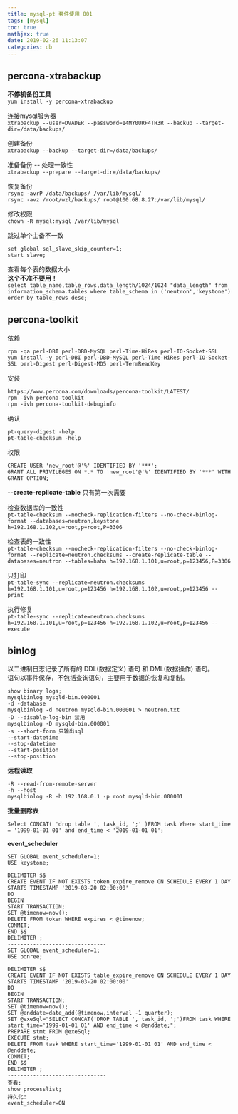 ```yaml
---
title: mysql-pt 套件使用 001
tags: [mysql]
toc: true
mathjax: true
date: 2019-02-26 11:13:07
categories: db
---
```

## percona-xtrabackup 
**不停机备份工具**  
`yum install -y percona-xtrabackup` 
 
连接mysql服务器  
`xtrabackup --user=DVADER --password=14MY0URF4TH3R --backup --target-dir=/data/backups/`  

创建备份  
`xtrabackup --backup --target-dir=/data/backups/`  

准备备份 -- 处理一致性  
`xtrabackup --prepare --target-dir=/data/backups/`  

恢复备份  
`rsync -avrP /data/backups/ /var/lib/mysql/`  
`rsync -avz /root/wzl/backups/ root@100.68.8.27:/var/lib/mysql/`  

修改权限  
`chown -R mysql:mysql /var/lib/mysql` 

跳过单个主备不一致
```
set global sql_slave_skip_counter=1;
start slave;  
```

查看每个表的数据大小  
**这个不准不要用！**  
`select table_name,table_rows,data_length/1024/1024 "data_length" from information_schema.tables where table_schema in ('neutron','keystone') order by table_rows desc;`

## percona-toolkit
依赖  
```
rpm -qa perl-DBI perl-DBD-MySQL perl-Time-HiRes perl-IO-Socket-SSL  
yum install -y perl-DBI perl-DBD-MySQL perl-Time-HiRes perl-IO-Socket-SSL perl-Digest perl-Digest-MD5 perl-TermReadKey  
```

安装  
```
https://www.percona.com/downloads/percona-toolkit/LATEST/  
rpm -ivh percona-toolkit  
rpm -ivh percona-toolkit-debuginfo  
```

确认  
```
pt-query-digest -help  
pt-table-checksum -help  
```

权限  
```
CREATE USER 'new_root'@'%' IDENTIFIED BY '***';    
GRANT ALL PRIVILEGES ON *.* TO 'new_root'@'%' IDENTIFIED BY '***' WITH GRANT OPTION;  
```

**--create-replicate-table** 只有第一次需要 
 
检查数据库的一致性  
`pt-table-checksum --nocheck-replication-filters --no-check-binlog-format --databases=neutron,keystone h=192.168.1.102,u=root,p=root,P=3306`  

检查表的一致性  
`pt-table-checksum --nocheck-replication-filters --no-check-binlog-format --replicate=neutron.checksums --create-replicate-table --databases=neutron --tables=haha h=192.168.1.101,u=root,p=123456,P=3306`  

只打印  
`pt-table-sync --replicate=neutron.checksums h=192.168.1.101,u=root,p=123456 h=192.168.1.102,u=root,p=123456 --print`  

执行修复  
`pt-table-sync --replicate=neutron.checksums h=192.168.1.101,u=root,p=123456 h=192.168.1.102,u=root,p=123456 --execute`  

## binlog
以二进制日志记录了所有的 DDL(数据定义) 语句 和 DML(数据操作) 语句。  
语句以事件保存，不包括查询语句，主要用于数据的恢复和复制。
```
show binary logs;
mysqlbinlog mysqld-bin.000001
-d -database
mysqlbinlog -d neutron mysqld-bin.000001 > neutron.txt
-D --disable-log-bin 禁用
mysqlbinlog -D mysqld-bin.000001
-s --short-form 只输出sql
--start-datetime
--stop-datetime
--start-position
--stop-position
```

**远程读取** 
```
-R --read-from-remote-server  
-h --host  
mysqlbinlog -R -h 192.168.0.1 -p root mysqld-bin.000001
```

**批量删除表**
```
Select CONCAT( 'drop table ', task_id, ';' )FROM task Where start_time = '1999-01-01 01' and end_time < '2019-01-01 01';
```

**event_scheduler**
```
SET GLOBAL event_scheduler=1;
USE keystone;

DELIMITER $$
CREATE EVENT IF NOT EXISTS token_expire_remove ON SCHEDULE EVERY 1 DAY STARTS TIMESTAMP '2019-03-20 02:00:00'
DO
BEGIN
START TRANSACTION;
SET @timenow=now();
DELETE FROM token WHERE expires < @timenow;
COMMIT;
END $$
DELIMITER ;
-------------------------------
SET GLOBAL event_scheduler=1;
USE bonree;

DELIMITER $$
CREATE EVENT IF NOT EXISTS table_expire_remove ON SCHEDULE EVERY 1 DAY STARTS TIMESTAMP '2019-03-20 02:00:00'
DO
BEGIN
START TRANSACTION;
SET @timenow=now();
SET @enddate=date_add(@timenow,interval -1 quarter);
SET @exeSql="SELECT CONCAT('DROP TABLE ', task_id, ';')FROM task WHERE start_time='1999-01-01 01' AND end_time < @enddate;";
PREPARE stmt FROM @exeSql;
EXECUTE stmt;
DELETE FROM task WHERE start_time='1999-01-01 01' AND end_time < @enddate;
COMMIT;
END $$
DELIMITER ;
-------------------------------
查看:
show processlist;
持久化:
event_scheduler=ON
```